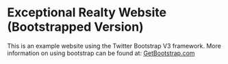 # Exceptional Realty Website (Bootstrapped Version)

This is an example website using the Twitter Bootstrap V3 framework.
More information on using bootstrap can be found at:
[GetBootstrap.com](http://getbootstrap.com)